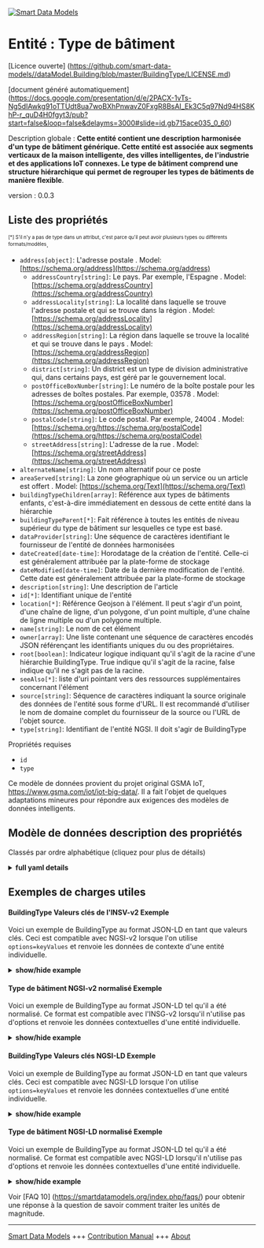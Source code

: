 <!-- 10-Header -->    
[![Smart Data Models](https://smartdatamodels.org/wp-content/uploads/2022/01/SmartDataModels_logo.png "Logo")](https://smartdatamodels.org)    
Entité : Type de bâtiment    
=========================<!-- /10-Header -->    
<!-- 15-License -->    
[Licence ouverte] (https://github.com/smart-data-models//dataModel.Building/blob/master/BuildingType/LICENSE.md)    
[document généré automatiquement] (https://docs.google.com/presentation/d/e/2PACX-1vTs-Ng5dIAwkg91oTTUdt8ua7woBXhPnwavZ0FxgR8BsAI_Ek3C5q97Nd94HS8KhP-r_quD4H0fgyt3/pub?start=false&loop=false&delayms=3000#slide=id.gb715ace035_0_60)    
<!-- /15-License -->    
<!-- 20-Description -->    
Description globale : **Cette entité contient une description harmonisée d'un type de bâtiment générique. Cette entité est associée aux segments verticaux de la maison intelligente, des villes intelligentes, de l'industrie et des applications IoT connexes. Le type de bâtiment comprend une structure hiérarchique qui permet de regrouper les types de bâtiments de manière flexible**.    
version : 0.0.3    
<!-- /20-Description -->    
<!-- 30-PropertiesList -->    
## Liste des propriétés    
<sup><sub>[*] S'il n'y a pas de type dans un attribut, c'est parce qu'il peut avoir plusieurs types ou différents formats/modèles</sub></sup>.    
- `address[object]`: L'adresse postale  . Model: [https://schema.org/address](https://schema.org/address)	- `addressCountry[string]`: Le pays. Par exemple, l'Espagne  . Model: [https://schema.org/addressCountry](https://schema.org/addressCountry)    
	- `addressLocality[string]`: La localité dans laquelle se trouve l'adresse postale et qui se trouve dans la région  . Model: [https://schema.org/addressLocality](https://schema.org/addressLocality)    
	- `addressRegion[string]`: La région dans laquelle se trouve la localité et qui se trouve dans le pays  . Model: [https://schema.org/addressRegion](https://schema.org/addressRegion)    
	- `district[string]`: Un district est un type de division administrative qui, dans certains pays, est géré par le gouvernement local.      
	- `postOfficeBoxNumber[string]`: Le numéro de la boîte postale pour les adresses de boîtes postales. Par exemple, 03578  . Model: [https://schema.org/postOfficeBoxNumber](https://schema.org/postOfficeBoxNumber)    
	- `postalCode[string]`: Le code postal. Par exemple, 24004  . Model: [https://schema.org/https://schema.org/postalCode](https://schema.org/https://schema.org/postalCode)    
	- `streetAddress[string]`: L'adresse de la rue  . Model: [https://schema.org/streetAddress](https://schema.org/streetAddress)    
- `alternateName[string]`: Un nom alternatif pour ce poste  - `areaServed[string]`: La zone géographique où un service ou un article est offert  . Model: [https://schema.org/Text](https://schema.org/Text)- `buildingTypeChildren[array]`: Référence aux types de bâtiments enfants, c'est-à-dire immédiatement en dessous de cette entité dans la hiérarchie  - `buildingTypeParent[*]`: Fait référence à toutes les entités de niveau supérieur du type de bâtiment sur lesquelles ce type est basé.  - `dataProvider[string]`: Une séquence de caractères identifiant le fournisseur de l'entité de données harmonisées  - `dateCreated[date-time]`: Horodatage de la création de l'entité. Celle-ci est généralement attribuée par la plate-forme de stockage  - `dateModified[date-time]`: Date de la dernière modification de l'entité. Cette date est généralement attribuée par la plate-forme de stockage  - `description[string]`: Une description de l'article  - `id[*]`: Identifiant unique de l'entité  - `location[*]`: Référence Geojson à l'élément. Il peut s'agir d'un point, d'une chaîne de ligne, d'un polygone, d'un point multiple, d'une chaîne de ligne multiple ou d'un polygone multiple.  - `name[string]`: Le nom de cet élément  - `owner[array]`: Une liste contenant une séquence de caractères encodés JSON référençant les identifiants uniques du ou des propriétaires.  - `root[boolean]`: Indicateur logique indiquant qu'il s'agit de la racine d'une hiérarchie BuildingType. True indique qu'il s'agit de la racine, false indique qu'il ne s'agit pas de la racine.  - `seeAlso[*]`: liste d'uri pointant vers des ressources supplémentaires concernant l'élément  - `source[string]`: Séquence de caractères indiquant la source originale des données de l'entité sous forme d'URL. Il est recommandé d'utiliser le nom de domaine complet du fournisseur de la source ou l'URL de l'objet source.  - `type[string]`: Identifiant de l'entité NGSI. Il doit s'agir de BuildingType  <!-- /30-PropertiesList -->    
<!-- 35-RequiredProperties -->    
Propriétés requises    
- `id`  - `type`  <!-- /35-RequiredProperties -->    
<!-- 40-RequiredProperties -->    
Ce modèle de données provient du projet original GSMA IoT, https://www.gsma.com/iot/iot-big-data/. Il a fait l'objet de quelques adaptations mineures pour répondre aux exigences des modèles de données intelligents.    
<!-- /40-RequiredProperties -->    
<!-- 50-DataModelHeader -->    
## Modèle de données description des propriétés    
Classés par ordre alphabétique (cliquez pour plus de détails)    
<!-- /50-DataModelHeader -->    
<!-- 60-ModelYaml -->    
<details><summary><strong>full yaml details</strong></summary>      
```yaml    
BuildingType:      
  description: 'This entity contains a harmonised description of a generic building type. This entity is associated with the vertical segments of smart home, smart cities, industry and related IoT applications. The building type includes a hierarchical structure that allows building types to be grouped in a flexible way.'      
  properties:      
    address:      
      description: The mailing address      
      properties:      
        addressCountry:      
          description: 'The country. For example, Spain'      
          type: string      
          x-ngsi:      
            model: https://schema.org/addressCountry      
            type: Property      
        addressLocality:      
          description: 'The locality in which the street address is, and which is in the region'      
          type: string      
          x-ngsi:      
            model: https://schema.org/addressLocality      
            type: Property      
        addressRegion:      
          description: 'The region in which the locality is, and which is in the country'      
          type: string      
          x-ngsi:      
            model: https://schema.org/addressRegion      
            type: Property      
        district:      
          description: 'A district is a type of administrative division that, in some countries, is managed by the local government'      
          type: string      
          x-ngsi:      
            type: Property      
        postOfficeBoxNumber:      
          description: 'The post office box number for PO box addresses. For example, 03578'      
          type: string      
          x-ngsi:      
            model: https://schema.org/postOfficeBoxNumber      
            type: Property      
        postalCode:      
          description: 'The postal code. For example, 24004'      
          type: string      
          x-ngsi:      
            model: https://schema.org/https://schema.org/postalCode      
            type: Property      
        streetAddress:      
          description: The street address      
          type: string      
          x-ngsi:      
            model: https://schema.org/streetAddress      
            type: Property      
        streetNr:      
          description: Number identifying a specific property on a public street      
          type: string      
          x-ngsi:      
            type: Property      
      type: object      
      x-ngsi:      
        model: https://schema.org/address      
        type: Property      
    alternateName:      
      description: An alternative name for this item      
      type: string      
      x-ngsi:      
        type: Property      
    areaServed:      
      description: The geographic area where a service or offered item is provided      
      type: string      
      x-ngsi:      
        model: https://schema.org/Text      
        type: Property      
    buildingTypeChildren:      
      description: Reference to child building types i.e. immediately below this entity in the hierarchy      
      items:      
        anyOf:      
          - description: Identifier format of any NGSI entity      
            maxLength: 256      
            minLength: 1      
            pattern: ^[\w\-\.\{\}\$\+\*\[\]`|~^@!,:\\]+$      
            type: string      
            x-ngsi:      
              type: Property      
          - description: Identifier format of any NGSI entity      
            format: uri      
            type: string      
            x-ngsi:      
              type: Property      
      type: array      
      x-ngsi:      
        type: Relationship      
    buildingTypeParent:      
      anyOf:      
        - description: Identifier format of any NGSI entity      
          maxLength: 256      
          minLength: 1      
          pattern: ^[\w\-\.\{\}\$\+\*\[\]`|~^@!:\\]+$      
          type: string      
          x-ngsi:      
            type: Property      
        - description: Identifier format of any NGSI entity      
          format: uri      
          type: string      
          x-ngsi:      
            type: Property      
      description: References any higher level Building Type entities that this type is based on      
      x-ngsi:      
        type: Relationship      
    dataProvider:      
      description: A sequence of characters identifying the provider of the harmonised data entity      
      type: string      
      x-ngsi:      
        type: Property      
    dateCreated:      
      description: Entity creation timestamp. This will usually be allocated by the storage platform      
      format: date-time      
      type: string      
      x-ngsi:      
        type: Property      
    dateModified:      
      description: Timestamp of the last modification of the entity. This will usually be allocated by the storage platform      
      format: date-time      
      type: string      
      x-ngsi:      
        type: Property      
    description:      
      description: A description of this item      
      type: string      
      x-ngsi:      
        type: Property      
    id:      
      anyOf:      
        - description: Identifier format of any NGSI entity      
          maxLength: 256      
          minLength: 1      
          pattern: ^[\w\-\.\{\}\$\+\*\[\]`|~^@!,:\\]+$      
          type: string      
          x-ngsi:      
            type: Property      
        - description: Identifier format of any NGSI entity      
          format: uri      
          type: string      
          x-ngsi:      
            type: Property      
      description: Unique identifier of the entity      
      x-ngsi:      
        type: Property      
    location:      
      description: 'Geojson reference to the item. It can be Point, LineString, Polygon, MultiPoint, MultiLineString or MultiPolygon'      
      oneOf:      
        - description: Geojson reference to the item. Point      
          properties:      
            bbox:      
              items:      
                type: number      
              minItems: 4      
              type: array      
            coordinates:      
              items:      
                type: number      
              minItems: 2      
              type: array      
            type:      
              enum:      
                - Point      
              type: string      
          required:      
            - type      
            - coordinates      
          title: GeoJSON Point      
          type: object      
          x-ngsi:      
            type: GeoProperty      
        - description: Geojson reference to the item. LineString      
          properties:      
            bbox:      
              items:      
                type: number      
              minItems: 4      
              type: array      
            coordinates:      
              items:      
                items:      
                  type: number      
                minItems: 2      
                type: array      
              minItems: 2      
              type: array      
            type:      
              enum:      
                - LineString      
              type: string      
          required:      
            - type      
            - coordinates      
          title: GeoJSON LineString      
          type: object      
          x-ngsi:      
            type: GeoProperty      
        - description: Geojson reference to the item. Polygon      
          properties:      
            bbox:      
              items:      
                type: number      
              minItems: 4      
              type: array      
            coordinates:      
              items:      
                items:      
                  items:      
                    type: number      
                  minItems: 2      
                  type: array      
                minItems: 4      
                type: array      
              type: array      
            type:      
              enum:      
                - Polygon      
              type: string      
          required:      
            - type      
            - coordinates      
          title: GeoJSON Polygon      
          type: object      
          x-ngsi:      
            type: GeoProperty      
        - description: Geojson reference to the item. MultiPoint      
          properties:      
            bbox:      
              items:      
                type: number      
              minItems: 4      
              type: array      
            coordinates:      
              items:      
                items:      
                  type: number      
                minItems: 2      
                type: array      
              type: array      
            type:      
              enum:      
                - MultiPoint      
              type: string      
          required:      
            - type      
            - coordinates      
          title: GeoJSON MultiPoint      
          type: object      
          x-ngsi:      
            type: GeoProperty      
        - description: Geojson reference to the item. MultiLineString      
          properties:      
            bbox:      
              items:      
                type: number      
              minItems: 4      
              type: array      
            coordinates:      
              items:      
                items:      
                  items:      
                    type: number      
                  minItems: 2      
                  type: array      
                minItems: 2      
                type: array      
              type: array      
            type:      
              enum:      
                - MultiLineString      
              type: string      
          required:      
            - type      
            - coordinates      
          title: GeoJSON MultiLineString      
          type: object      
          x-ngsi:      
            type: GeoProperty      
        - description: Geojson reference to the item. MultiLineString      
          properties:      
            bbox:      
              items:      
                type: number      
              minItems: 4      
              type: array      
            coordinates:      
              items:      
                items:      
                  items:      
                    items:      
                      type: number      
                    minItems: 2      
                    type: array      
                  minItems: 4      
                  type: array      
                type: array      
              type: array      
            type:      
              enum:      
                - MultiPolygon      
              type: string      
          required:      
            - type      
            - coordinates      
          title: GeoJSON MultiPolygon      
          type: object      
          x-ngsi:      
            type: GeoProperty      
      x-ngsi:      
        type: GeoProperty      
    name:      
      description: The name of this item      
      type: string      
      x-ngsi:      
        type: Property      
    owner:      
      description: A List containing a JSON encoded sequence of characters referencing the unique Ids of the owner(s)      
      items:      
        anyOf:      
          - description: Identifier format of any NGSI entity      
            maxLength: 256      
            minLength: 1      
            pattern: ^[\w\-\.\{\}\$\+\*\[\]`|~^@!,:\\]+$      
            type: string      
            x-ngsi:      
              type: Property      
          - description: Identifier format of any NGSI entity      
            format: uri      
            type: string      
            x-ngsi:      
              type: Property      
        description: Unique identifier of the entity      
        x-ngsi:      
          type: Property      
      type: array      
      x-ngsi:      
        type: Property      
    root:      
      description: 'A logical indicator that this is the root of a BuildingType hierarchy.True indicates it is the root, false indicates that it is not the root'      
      type: boolean      
      x-ngsi:      
        type: Property      
    seeAlso:      
      description: list of uri pointing to additional resources about the item      
      oneOf:      
        - items:      
            format: uri      
            type: string      
          minItems: 1      
          type: array      
        - format: uri      
          type: string      
      x-ngsi:      
        type: Property      
    source:      
      description: 'A sequence of characters giving the original source of the entity data as a URL. Recommended to be the fully qualified domain name of the source provider, or the URL to the source object'      
      type: string      
      x-ngsi:      
        type: Property      
    type:      
      description: NGSI Entity identifier. It has to be BuildingType      
      enum:      
        - BuildingType      
      type: string      
      x-ngsi:      
        type: Property      
  required:      
    - id      
    - type      
  type: object      
  x-derived-from: ""      
  x-disclaimer: 'Redistribution and use in source and binary forms, with or without modification, are permitted  provided that the license conditions are met. Copyleft (c) 2022 Contributors to Smart Data Models Program'      
  x-license-url: https://github.com/smart-data-models/dataModel.Building/blob/master/BuildingType/LICENSE.md      
  x-model-schema: https://smart-data-models.github.io/dataModel.Building/BuildingType/schema.json      
  x-model-tags: GSMA      
  x-version: 0.0.3      
```    
</details>      
<!-- /60-ModelYaml -->    
<!-- 70-MiddleNotes -->    
<!-- /70-MiddleNotes -->    
<!-- 80-Examples -->    
## Exemples de charges utiles    
#### BuildingType Valeurs clés de l'INSV-v2 Exemple    
Voici un exemple de BuildingType au format JSON-LD en tant que valeurs clés. Ceci est compatible avec NGSI-v2 lorsque l'on utilise `options=keyValues` et renvoie les données de contexte d'une entité individuelle.    
<details><summary><strong>show/hide example</strong></summary>      
```json  
{  
  "id": "urn:ngsi-ld:BuildingType:57b912ab-eb47-4cd5-bc9d-73abece1f1b3",  
  "type": "BuildingType",  
  "source": "https://source.example.com",  
  "dataProvider": "https://provider.example.com",  
  "name": "House",  
  "description": "Standard building type definition for a domestic house",  
  "root": false,  
  "buildingTypeParent": "urn:ngsi-ld:BuildingType:4146335f-839f-4ff9-a575-6b4e6232b734",  
  "buildingTypeChildren": [  
    "urn:ngsi-ld:BuildingType:e4291e84-58f8-11e8-84c3-77e4f1f8c4f1",  
    "urn:ngsi-ld:BuildingType:a71c7a08-58f9-11e8-a41e-4bcb7249360e",  
    "urn:ngsi-ld:BuildingType:afac9bbc-58f9-11e8-b587-1f0d57b81bb4"  
  ]  
}  
```  
</details>    
#### Type de bâtiment NGSI-v2 normalisé Exemple    
Voici un exemple de BuildingType au format JSON-LD tel qu'il a été normalisé. Ce format est compatible avec l'INSG-v2 lorsqu'il n'utilise pas d'options et renvoie les données contextuelles d'une entité individuelle.    
<details><summary><strong>show/hide example</strong></summary>      
```json  
{  
  "id": "urn:ngsi-ld:BuildingType:57b912ab-eb47-4cd5-bc9d-73abece1f1b3",  
  "type": "BuildingType",  
  "source": {  
    "type": "Text",  
    "value": "https://source.example.com"  
  },  
  "dataProvider": {  
    "type": "Text",  
    "value": "https://provider.example.com"  
  },  
  "name": {  
    "type": "Text",  
    "value": "House"  
  },  
  "description": {  
    "type": "Text",  
    "value": "Standard building type definition for a domestic house"  
  },  
  "root": {  
    "type": "Boolean",  
    "value": false  
  },  
  "buildingTypeParent": {  
    "type": "Text",  
    "value": "urn:ngsi-ld:BuildingType:4146335f-839f-4ff9-a575-6b4e6232b734"  
  },  
  "buildingTypeChildren": {  
    "type": "StructuredValue",  
    "value": [  
      "urn:ngsi-ld:BuildingType:e4291e84-58f8-11e8-84c3-77e4f1f8c4f1",  
      "urn:ngsi-ld:BuildingType:a71c7a08-58f9-11e8-a41e-4bcb7249360e",  
      "urn:ngsi-ld:BuildingType:afac9bbc-58f9-11e8-b587-1f0d57b81bb4"  
    ]  
  }  
}  
```  
</details>    
#### BuildingType Valeurs clés NGSI-LD Exemple    
Voici un exemple de BuildingType au format JSON-LD en tant que valeurs clés. Ceci est compatible avec NGSI-LD lorsque l'on utilise `options=keyValues` et renvoie les données contextuelles d'une entité individuelle.    
<details><summary><strong>show/hide example</strong></summary>      
```json  
{  
  "id": "urn:ngsi-ld:BuildingType:57b912ab-eb47-4cd5-bc9d-73abece1f1b3",  
  "type": "BuildingType",  
  "buildingTypeChildren": [  
    "urn:ngsi-ld:BuildingType:e4291e84-58f8-11e8-84c3-77e4f1f8c4f1",  
    "urn:ngsi-ld:BuildingType:a71c7a08-58f9-11e8-a41e-4bcb7249360e",  
    "urn:ngsi-ld:BuildingType:afac9bbc-58f9-11e8-b587-1f0d57b81bb4"  
  ],  
  "buildingTypeParent": "urn:ngsi-ld:BuildingType:4146335f-839f-4ff9-a575-6b4e6232b734",  
  "dataProvider": "https://provider.example.com",  
  "description": "Standard building type definition for a domestic house",  
  "name": "House",  
  "root": false,  
  "source": "https://source.example.com",  
  "@context": [  
    "https://smart-data-models.github.io/dataModel.Building/context.jsonld",  
    "https://raw.githubusercontent.com/smart-data-models/dataModel.Building/master/context.jsonld"  
  ]  
}  
```  
</details>    
#### Type de bâtiment NGSI-LD normalisé Exemple    
Voici un exemple de BuildingType au format JSON-LD tel qu'il a été normalisé. Ce format est compatible avec NGSI-LD lorsqu'il n'utilise pas d'options et renvoie les données contextuelles d'une entité individuelle.    
<details><summary><strong>show/hide example</strong></summary>      
```json  
{  
    "id": "urn:ngsi-ld:BuildingType:57b912ab-eb47-4cd5-bc9d-73abece1f1b3",  
    "type": "BuildingType",  
    "buildingTypeChildren": {  
        "type": "Relationship",  
        "object": [  
            "urn:ngsi-ld:BuildingType:e4291e84-58f8-11e8-84c3-77e4f1f8c4f1",  
            "urn:ngsi-ld:BuildingType:a71c7a08-58f9-11e8-a41e-4bcb7249360e",  
            "urn:ngsi-ld:BuildingType:afac9bbc-58f9-11e8-b587-1f0d57b81bb4"  
        ]  
    },  
    "buildingTypeParent": {  
        "type": "Relationship",  
        "object": "urn:ngsi-ld:BuildingType:4146335f-839f-4ff9-a575-6b4e6232b734"  
    },  
    "dataProvider": {  
        "type": "Property",  
        "value": "https://provider.example.com"  
    },  
    "description": {  
        "type": "Property",  
        "value": "Standard building type definition for a domestic house"  
    },  
    "name": {  
        "type": "Property",  
        "value": "House"  
    },  
    "root": {  
        "type": "Property",  
        "value": false  
    },  
    "source": {  
        "type": "Property",  
        "value": "https://source.example.com"  
    },  
    "@context": [  
        "https://smart-data-models.github.io/dataModel.Building/context.jsonld",  
        "https://raw.githubusercontent.com/smart-data-models/dataModel.Building/master/context.jsonld"  
    ]  
}  
```  
</details><!-- /80-Examples -->    
<!-- 90-FooterNotes -->    
<!-- /90-FooterNotes -->    
<!-- 95-Units -->    
Voir [FAQ 10] (https://smartdatamodels.org/index.php/faqs/) pour obtenir une réponse à la question de savoir comment traiter les unités de magnitude.    
<!-- /95-Units -->    
<!-- 97-LastFooter -->    
---    
[Smart Data Models](https://smartdatamodels.org) +++ [Contribution Manual](https://bit.ly/contribution_manual) +++ [About](https://bit.ly/Introduction_SDM)<!-- /97-LastFooter -->    
